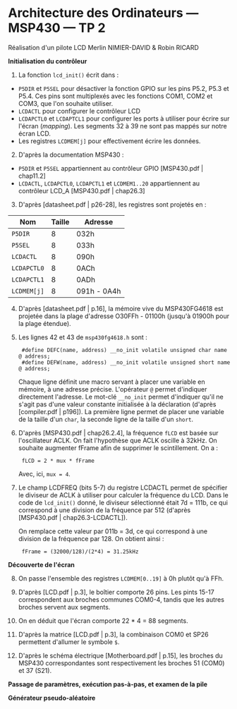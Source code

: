 # Architecture des Ordinateurs — MSP430 — TP 2
Réalisation d'un pilote LCD
Merlin NIMIER-DAVID & Robin RICARD

**Initialisation du contrôleur**

1. La fonction `lcd_init()` écrit dans :
  - `P5DIR` et `P5SEL` pour désactiver la fonction GPIO sur les pins P5.2, P5.3 et P5.4. Ces pins sont multiplexés avec les fonctions COM1,   COM2 et COM3, que l'on souhaite utiliser.
  - `LCDACTL` pour configurer le contrôleur LCD
  - `LCDAPCTL0` et `LCDAPTCL1` pour configurer les ports à utiliser pour écrire sur l'écran (*mapping*). Les segments 32 à 39 ne sont pas   mappés sur notre écran LCD.
  - Les registres `LCDMEM[j]` pour effectivement écrire les données.

2. D'après la documentation MSP430 :
  - `P5DIR` et `P5SEL` appartiennent au contrôleur GPIO [MSP430.pdf | chap11.2]
  - `LCDACTL`, `LCDAPCTL0`, `LCDAPCTL1` et `LCDMEM1..20` appartiennent au contrôleur LCD_A [MSP430.pdf | chap26.3]

3. D'après [datasheet.pdf | p26-28], les registres sont projetés en :

  | Nom         | Taille | Adresse      |
  | ----------- | ------ | ------------ |
  | `P5DIR`     | 8      | 032h         |
  | `P5SEL`     | 8      | 033h         |
  | `LCDACTL`   | 8      | 090h         |
  | `LCDAPCTL0` | 8      | 0ACh         |
  | `LCDAPCTL1` | 8      | 0ADh         |
  | `LCDMEM[j]` | 8      | 091h - 0A4h  |	

4. D'après [datasheet.pdf | p.16], la mémoire vive du MSP430FG4618 est projetée dans la plage d'adresse O30FFh - 01100h (jusqu'à 01900h pour la plage étendue).

5. Les lignes 42 et 43 de `msp430fg4618.h` sont :

		#define DEFC(name, address) __no_init volatile unsigned char name @ address;
		#define DEFW(name, address) __no_init volatile unsigned short name @ address;
	Chaque ligne définit une macro servant à placer une variable en mémoire, à une adresse précise. L'opérateur `@` permet d'indiquer directement l'adresse. Le mot-clé `__no_init` permet d'indiquer qu'il ne s'agit pas d'une valeur constante initialisée à la déclaration 	(d'après [compiler.pdf | p196]). La première ligne permet de placer une variable de la taille d'un `char`, la seconde ligne de la taille d'un `short`.

6. D'après [MSP430.pdf | chap26.2.4], la fréquence `fLCD` est basée sur l'oscillateur ACLK. On fait l'hypothèse que ACLK oscille à 32kHz. On souhaite augmenter fFrame afin de supprimer le scintillement. On a :

		fLCD = 2 * mux * fFrame
	Avec, ici, `mux = 4`.

7. Le champ LCDFREQ (bits 5-7) du registre LCDACTL permet de spécifier le diviseur de ACLK à utiliser pour calculer la fréquence du LCD. Dans le code de `lcd_init()` donné, le diviseur sélectionné était 7d = 111b, ce qui correspond à une division de la fréquence par 512 (d'après [MSP430.pdf | chap26.3-LCDACTL]).
	
	On remplace cette valeur par 011b = 3d, ce qui correspond à une division de la fréquence par 128. On obtient ainsi :

		fFrame = (32000/128)/(2*4) = 31.25kHz


**Découverte de l'écran**

8. On passe l'ensemble des registres `LCDMEM[0..19]` à 0h plutôt qu'à FFh.


9. D'après [LCD.pdf | p.3], le boîtier comporte 26 pins. Les pints 15-17 correspondent aux broches communes COM0-4, tandis que les autres broches servent aux segments.

10. On en déduit que l'écran comporte 22 * 4 = 88 segments.

11. D'après la matrice [LCD.pdf | p.3], la combinaison COM0 et SP26 permettent d'allumer le symbole `$`.

12. D'après le schéma électrique [Motherboard.pdf | p.15], les broches du MSP430 correspondantes sont respectivement les broches 51 (COM0) et 37 (S21).

**Passage de paramètres, exécution pas-à-pas, et examen de la pile**


**Générateur pseudo-aléatoire**
